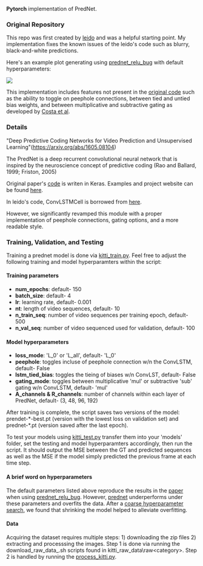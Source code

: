**Pytorch** implementation of PredNet.
### Original Repository

This repo was first created by [leido](https://github.com/leido/pytorch-prednet) and was a helpful starting point.  My implementation fixes the known issues of the leido's code such as blurry, black-and-white predictions.

Here's an example plot generating using [prednet_relu_bug](prednet_relu_bug.py) with default hyperparameters:

![](example_plot.png)

This implementation includes features not present in the [original code](https://github.com/coxlab/prednet) such as the ability to toggle on peephole connections, between tied and untied bias weights, and between multiplicative and subtractive gating as developed by [Costa et al](https://papers.nips.cc/paper/2017/file/45fbc6d3e05ebd93369ce542e8f2322d-Paper.pdf).

### Details
"Deep Predictive Coding Networks for Video Prediction and Unsupervised Learning"(https://arxiv.org/abs/1605.08104)

The PredNet is a deep recurrent convolutional neural network that is inspired by the neuroscience concept of predictive coding (Rao and Ballard, 1999; Friston, 2005)

Original paper's [code](https://github.com/coxlab/prednet) is writen in Keras. Examples and project website can be found [here](https://coxlab.github.io/prednet/).


In leido's code, ConvLSTMCell is borrowed from [here](https://gist.github.com/Kaixhin/57901e91e5c5a8bac3eb0cbbdd3aba81).

However, we significantly revamped this module with a proper implementation of peephole connections, gating options, and a more readable style.


### Training, Validation, and Testing

Training a prednet model is done via [kitti_train.py](kitti_train.py).  Feel free to adjust the following training and model hyperparamters within the script:  

#### Training parameters
- **num\_epochs**: default- 150
- **batch\_size**: default- 4
- **lr**: learning rate, default- 0.001
- **nt**: length of video sequences, default- 10
- **n\_train\_seq**: number of video sequences per training epoch, default- 500
- **n\_val\_seq**: number of video sequenced used for validation, default- 100

#### Model hyperparameters
- **loss\_mode**: 'L\_0' or 'L\_all', default- 'L_0'
- **peephole**: toggles incluse of peephole connection w/n the ConvLSTM, default- False
- **lstm\_tied\_bias**: toggles the tieing of biases w/n ConvLST, default- False
- **gating\_mode**: toggles between multiplicative 'mul' or subtractive 'sub' gating w/n ConvLSTM, default- 'mul'
- **A\_channels & R\_channels**: number of channels within each layer of PredNet, default- (3, 48, 96, 192)


After training is complete, the script saves two versions of the model: prendet-\*-best.pt (version with the lowest loss on validation set) and prednet-\*.pt (version saved after the last epoch).

To test your models using [kitti_test.py](kitti_test.py) transfer them into your 'models' folder, set the testing and model hyperparamters accordingly, then run the script.  It should output the MSE between the GT and predicted sequences as well as the MSE if the model simply predicted the previous frame at each time step.

#### A brief word on hyperparameters

The default parameters listed above reproduce the results in the [paper](https://arxiv.org/abs/1605.08104) when using [prednet_relu_bug](prednet_relu_bug.py).  However, [prednet](prednet.py) underperforms under these parameters and overfits the data.  After a [coarse hyperparameter search](https://docs.google.com/spreadsheets/d/1-5LYZKMhMonAJnmb9t5XTLztYCSnrqe2ro0XkNei6mE/edit?usp=sharing), we found that shrinking the model helped to alleviate overfitting.  

#### Data

Acquiring the dataset requires multiple steps: 1) downloading the zip files 2) extracting and processsing the images.  Step 1 is done via running the download\_raw\_data\_<category>.sh scripts found in kitti_raw_data\raw\<category>.  Step 2 is handled by running the [process_kitti.py](process_kitty.py).


